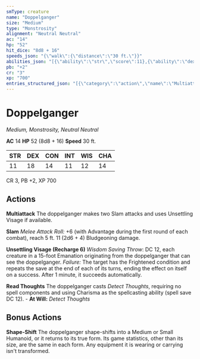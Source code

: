 ```yaml
---
smType: creature
name: "Doppelganger"
size: "Medium"
type: "Monstrosity"
alignment: "Neutral Neutral"
ac: "14"
hp: "52"
hit_dice: "8d8 + 16"
speeds_json: "{\"walk\":{\"distance\":\"30 ft.\"}}"
abilities_json: "[{\"ability\":\"str\",\"score\":11},{\"ability\":\"dex\",\"score\":18},{\"ability\":\"con\",\"score\":14},{\"ability\":\"int\",\"score\":11},{\"ability\":\"wis\",\"score\":12},{\"ability\":\"cha\",\"score\":14}]"
pb: "+2"
cr: "3"
xp: "700"
entries_structured_json: "[{\"category\":\"action\",\"name\":\"Multiattack\",\"text\":\"The doppelganger makes two Slam attacks and uses Unsettling Visage if available.\"},{\"category\":\"action\",\"name\":\"Slam\",\"text\":\"*Melee Attack Roll:* +6 (with Advantage during the first round of each combat), reach 5 ft. 11 (2d6 + 4) Bludgeoning damage.\"},{\"category\":\"action\",\"name\":\"Unsettling Visage\",\"recharge\":\"Recharge 6\",\"text\":\"*Wisdom Saving Throw*: DC 12, each creature in a 15-foot Emanation originating from the doppelganger that can see the doppelganger. *Failure:*  The target has the Frightened condition and repeats the save at the end of each of its turns, ending the effect on itself on a success. After 1 minute, it succeeds automatically.\"},{\"category\":\"action\",\"name\":\"Read Thoughts\",\"text\":\"The doppelganger casts *Detect Thoughts*, requiring no spell components and using Charisma as the spellcasting ability (spell save DC 12). - **At Will:** *Detect Thoughts*\"},{\"category\":\"bonus\",\"name\":\"Shape-Shift\",\"text\":\"The doppelganger shape-shifts into a Medium or Small Humanoid, or it returns to its true form. Its game statistics, other than its size, are the same in each form. Any equipment it is wearing or carrying isn't transformed.\"}]"
---
```


# Doppelganger
*Medium, Monstrosity, Neutral Neutral*

**AC** 14
**HP** 52 (8d8 + 16)
**Speed** 30 ft.

| STR | DEX | CON | INT | WIS | CHA |
| --- | --- | --- | --- | --- | --- |
| 11 | 18 | 14 | 11 | 12 | 14 |

CR 3, PB +2, XP 700

## Actions

**Multiattack**
The doppelganger makes two Slam attacks and uses Unsettling Visage if available.

**Slam**
*Melee Attack Roll:* +6 (with Advantage during the first round of each combat), reach 5 ft. 11 (2d6 + 4) Bludgeoning damage.

**Unsettling Visage (Recharge 6)**
*Wisdom Saving Throw*: DC 12, each creature in a 15-foot Emanation originating from the doppelganger that can see the doppelganger. *Failure:*  The target has the Frightened condition and repeats the save at the end of each of its turns, ending the effect on itself on a success. After 1 minute, it succeeds automatically.

**Read Thoughts**
The doppelganger casts *Detect Thoughts*, requiring no spell components and using Charisma as the spellcasting ability (spell save DC 12). - **At Will:** *Detect Thoughts*

## Bonus Actions

**Shape-Shift**
The doppelganger shape-shifts into a Medium or Small Humanoid, or it returns to its true form. Its game statistics, other than its size, are the same in each form. Any equipment it is wearing or carrying isn't transformed.
